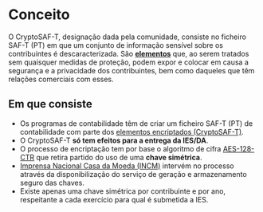 # Conceito

O CryptoSAF-T, designação dada pela comunidade, consiste no ficheiro SAF-T \(PT\) em que um conjunto de informação sensível sobre os contribuintes é descaracterizada. São [**elementos**](informacao-tecnica/cryptosaf-t/elementos.md) que, ao serem tratados sem quaisquer medidas de proteção, podem expor e colocar em causa a segurança e a privacidade dos contribuintes, bem como daqueles que têm relações comerciais com esses.

## Em que consiste

* Os programas de contabilidade têm de criar um ficheiro SAF-T \(PT\) de contabilidade com parte dos [elementos encriptados \(CryptoSAF-T\)](informacao-tecnica/cryptosaf-t/elementos.md).
* O CryptoSAF-T **só tem efeitos para a entrega da IES/DA**.
* O processo de encriptação tem por base o algoritmo de cifra [AES-128-CTR](informacao-tecnica/incm/chave-simetrica.md#aes-128-ctr) que retira partido do uso de uma **chave simétrica**.
* [Imprensa Nacional Casa da Moeda \(INCM\)](https://www.incm.pt/) intervém no processo através da disponibilização do serviço de geração e armazenamento seguro das chaves.
* Existe apenas uma chave simétrica por contribuinte e por ano, respeitante a cada exercício para qual é submetida a IES.



